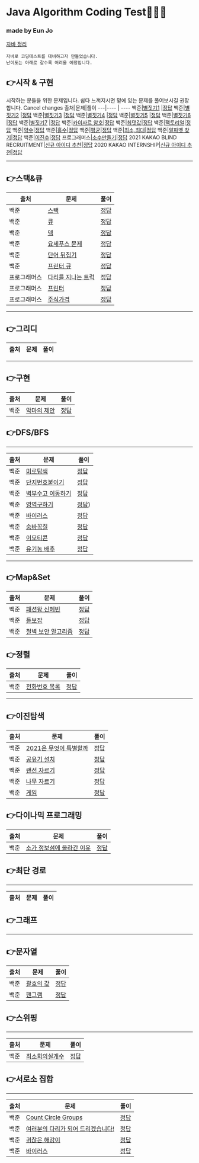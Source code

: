 # Java Algorithm Coding Test👩🏻‍💻
### made by Eun Jo
[자바 정리](https://github.com/corrvax/algorithm/blob/master/%EC%9E%90%EB%B0%94%20%EC%A0%95%EB%A6%AC.md)
~~~
자바로 코딩테스트를 대비하고자 만들었습니다.
난이도는 아래로 갈수록 어려울 예정입니다.
~~~
## 👉시작 & 구현
시작하는 분들을 위한 문제입니다. 쉽다 느껴지시면 밑에 있는 문제를 풀어보시길 권장합니다.
Cancel changes
출처|문제|풀이
---|---- | ---- 
백준|[별짓기1](https://www.acmicpc.net/problem/2438) |[정답](https://github.com/EJ-coding/algorithm/blob/master/implementation/Bj2438.java) 
백준|[별짓기2](https://www.acmicpc.net/problem/2439) |[정답](https://github.com/EJ-coding/algorithm/blob/master/implementation/Bj2439.java) 
백준|[별짓기3](https://www.acmicpc.net/problem/2440) |[정답](https://github.com/EJ-coding/algorithm/blob/master/implementation/Bj2440.java) 
백준|[별짓기4](https://www.acmicpc.net/problem/2441) |[정답](https://github.com/EJ-coding/algorithm/blob/master/implementation/Bj2441.java) 
백준|[별짓기5](https://www.acmicpc.net/problem/2442) |[정답](https://github.com/EJ-coding/algorithm/blob/master/implementation/Bj2442.java) 
백준|[별짓기6](https://www.acmicpc.net/problem/2443) |[정답](https://github.com/EJ-coding/algorithm/blob/master/implementation/Bj2443.java) 
백준|[별짓기7](https://www.acmicpc.net/problem/2444) |[정답](https://github.com/EJ-coding/algorithm/blob/master/implementation/Bj2444.java) 
백준|[카이사르 암호](https://www.acmicpc.net/problem/5598)|[정답](https://github.com/EJ-coding/algorithm/blob/master/implementation/Bj5598.java)
백준|[최댓값](https://www.acmicpc.net/problem/2562)|[정답](https://github.com/EJ-coding/algorithm/blob/master/implementation/Bj2562.java)
백준|[팩토리얼](https://www.acmicpc.net/problem/10872)|[정답](https://github.com/EJ-coding/algorithm/blob/master/implementation/Bj10872.java)
백준|[약수](https://www.acmicpc.net/problem/1037)|[정답](https://github.com/EJ-coding/algorithm/blob/master/implementation/Bj1037.java)
백준|[홀수](https://www.acmicpc.net/problem/2576)|[정답](https://github.com/EJ-coding/algorithm/blob/master/implementation/Bj2576.java)
백준|[평균](https://www.acmicpc.net/problem/1546)|[정답](https://github.com/EJ-coding/algorithm/blob/master/implementation/Bj1546.java)
백준|[최소,최대](https://www.acmicpc.net/problem/10818)|[정답](https://github.com/EJ-coding/algorithm/blob/master/implementation/Bj10818.java)
백준|[알파벳 찾기](https://www.acmicpc.net/problem/10809)|[정답](https://github.com/EJ-coding/algorithm/blob/master/implementation/Bj10809.java)
백준|[이진수](https://www.acmicpc.net/problem/3460)|[정답](https://github.com/EJ-coding/algorithm/blob/master/implementation/Bj3460.java)
프로그래머스|[소수만들기](https://programmers.co.kr/learn/courses/30/lessons/12977)|[정답](https://github.com/corrvax/algorithm/blob/master/implementation/Pro12977.java)
2021 KAKAO BLIND RECRUITMENT|[신규 아이디 추천](https://programmers.co.kr/learn/courses/30/lessons/72410)|[정답](https://github.com/corrvax/algorithm/blob/master/implementation/Pro71418.java)
2020 KAKAO INTERNSHIP|[신규 아이디 추천](https://programmers.co.kr/learn/courses/30/lessons/72410)|[정답](https://github.com/corrvax/algorithm/blob/master/implementation/Pro71418.java)


 ---
 ## 👉스택&큐
 출처|문제|풀이
 ---|----|----
 백준|[스택](https://www.acmicpc.net/problem/10828) | [정답](https://github.com/corrvax/algorithm/blob/master/stack_queue/Bj10828.java)
 백준|[큐](https://www.acmicpc.net/problem/10845) | [정답](https://github.com/corrvax/algorithm/blob/master/stack_queue/Bj10845.java)
 백준|[덱](https://www.acmicpc.net/problem/10866) | [정답](https://github.com/corrvax/algorithm/blob/master/stack_queue/Bj10866.java)
 백준|[요세푸스 문제](https://www.acmicpc.net/problem/1158) |[정답](https://github.com/corrvax/algorithm/blob/master/stack_queue/Bj1158.java)
 백준|[단어 뒤집기](https://www.acmicpc.net/problem/9093) | [정답](https://github.com/corrvax/algorithm/blob/master/stack_queue/Bj9093.java)
 백준|[프린터 큐](https://www.acmicpc.net/problem/1966) | [정답](https://github.com/corrvax/algorithm/blob/master/stack_queue/Bj1966.java)
 프로그래머스|[다리를 지나는 트럭](https://programmers.co.kr/learn/courses/30/lessons/42583)|[정답]()
 프로그래머스 |[프린터](https://programmers.co.kr/learn/courses/30/lessons/42587)|[정답]()
 프로그래머스|[주식가격](https://programmers.co.kr/learn/courses/30/lessons/42584)|[정답]()


---
##  👉그리디
 출처|문제|풀이
 ---|----|----


---
##  👉구현
 출처|문제|풀이
 ---|----|----
 백준|[악마의 제안](https://www.acmicpc.net/problem/23972)|[정답](https://github.com/corrvax/algorithm/blob/master/src/implementation/Bj23972.java)

##  👉DFS/BFS
---
 출처|문제|풀이
 ---|----|----
 백준|[미로탐색](https://www.acmicpc.net/problem/2178)|[정답](https://github.com/corrvax/algorithm/blob/master/dfs_bfs/Bj2178.java)
 백준|[단지번호붙이기](https://www.acmicpc.net/problem/2667)|[정답](https://github.com/corrvax/algorithm/blob/master/dfs_bfs/Bj2667.java)
 백준|[벽부수고 이동하기](https://www.acmicpc.net/problem/2206)|[정답](https://github.com/corrvax/algorithm/blob/master/dfs_bfs/Bj2206.java)
 백준|[영역구하기](https://www.acmicpc.net/problem/2583)|[정답](https://github.com/corrvax/algorithm/blob/master/dfs_bfs/Bj2583.java))
 백준|[바이러스](https://www.acmicpc.net/problem/2606)|[정답](https://github.com/corrvax/algorithm/blob/master/dfs_bfs/Bj2606.java)
 백준|[숨바꼭질](https://www.acmicpc.net/problem/1697)|[정답](https://github.com/corrvax/algorithm/blob/master/dfs_bfs/Bj1697.java)
 백준|[이모티콘](https://www.acmicpc.net/problem/14226)|[정답](https://github.com/corrvax/algorithm/blob/master/dfs_bfs/Bj14226.java)
 백준|[유기농 배추](https://www.acmicpc.net/problem/1012)|[정답](https://github.com/corrvax/algorithm/blob/master/dfs_bfs/Bj1012.java)
 
 ---
 ##  👉Map&Set

 출처|문제|풀이
 ---|----|----
 백준|[패션왕 신혜빈](https://www.acmicpc.net/problem/9375)|[정답](https://github.com/corrvax/algorithm/blob/master/src/map_set/Bj9375.java)
 백준|[듣보잡](https://www.acmicpc.net/problem/1764)|[정답](https://github.com/corrvax/algorithm/blob/master/src/map_set/Bj1764.java)
 백준|[철벽 보안 알고리즘](https://www.acmicpc.net/problem/9322)|[정답](https://github.com/corrvax/algorithm/blob/master/src/map_set/Bj9322.java)
 
##  👉정렬
 출처|문제|풀이
 ---|----|----
 백준|[전화번호 목록](https://www.acmicpc.net/problem/5052)|[정답](https://github.com/corrvax/algorithm/blob/master/src/sorting/Bj5052.java)
---
##  👉이진탐색
 출처|문제|풀이
 ---|----|----
 백준|[2021은 무엇이 특별할까](https://www.acmicpc.net/problem/24039)|[정답](https://github.com/corrvax/algorithm/blob/master/binarySearch/Bj24039.java)
 백준|[공유기 설치](https://www.acmicpc.net/problem/2110)|[정답](https://github.com/corrvax/algorithm/blob/master/binarySearch/Bj2110.java)
 백준|[랜선 자르기](https://www.acmicpc.net/problem/1654)|[정답](https://github.com/corrvax/algorithm/blob/master/binarySearch/Bj1654.java)
 백준|[나무 자르기](https://www.acmicpc.net/problem/2805)|[정답](https://github.com/corrvax/algorithm/blob/master/binary_search/Bj2805.java)
 백준|[게임](https://www.acmicpc.net/problem/1072)|[정답](https://github.com/corrvax/algorithm/blob/master/binary_search/Bj1072.java)
 
 
##  👉다이나믹 프로그래밍
 출처|문제|풀이
 ---|----|----
 백준|[소가 정보섬에 올라간 이유](https://www.acmicpc.net/problem/17128)|[정답](https://github.com/corrvax/algorithm/blob/master/dynamic_programing/Bj17128.java)
##  👉최단 경로
---
 출처|문제|풀이
 ---|----|----
##  👉그래프
---
##  👉문자열
 출처|문제|풀이
 ---|----|----
 백준|[괄호의 값](https://www.acmicpc.net/problem/2504)|[정답](https://github.com/corrvax/algorithm/blob/master/string_handle/Bj2504.java)
 백준|[팬그램](https://www.acmicpc.net/problem/10384)|[정답](https://github.com/corrvax/algorithm/blob/master/string_handle/Bj10384.java)
 
 ##  👉스위핑
---
 출처|문제|풀이
 ---|----|----
 백준|[최소회의실개수](https://www.acmicpc.net/problem/19598)|[정답](https://github.com/corrvax/algorithm/blob/master/line_sweeping/Bj19598.java)
 
  ##  👉서로소 집합
---
 출처|문제|풀이
 ---|----|----
 백준|[Count Circle Groups](https://www.acmicpc.net/problem/10216)|[정답](https://github.com/corrvax/algorithm/blob/master/disjoint_set/Bj10216.java)
 백준|[여러분의 다리가 되어 드리겠습니다!](https://www.acmicpc.net/problem/17352)|[정답](https://github.com/corrvax/algorithm/blob/master/disjoint_set/Bj17352.java)
 백준|[귀찮은 해강이](https://www.acmicpc.net/problem/24391)|[정답](https://github.com/corrvax/algorithm/blob/master/disjoint_set/Bj24391.java)
 백준|[바이러스](https://www.acmicpc.net/problem/2606)|[정답](https://github.com/corrvax/algorithm/blob/master/disjoint_set/Bj2606.java)

